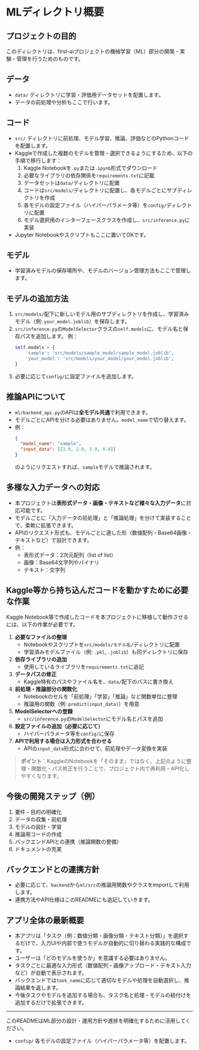 # MLディレクトリ概要

## プロジェクトの目的
このディレクトリは、first-aiプロジェクトの機械学習（ML）部分の開発・実験・管理を行うためのものです。

## データ
- `data/` ディレクトリに学習・評価用データセットを配置します。
- データの前処理や分析もここで行います。

## コード
- `src/` ディレクトリに前処理、モデル学習、推論、評価などのPythonコードを配置します。
- Kaggleで作成した複数のモデルを管理・選択できるようにするため、以下の手順で移行します：
  1. Kaggle Notebookを`.py`または`.ipynb`形式でダウンロード
  2. 必要なライブラリの依存関係を`requirements.txt`に記載
  3. データセットは`data/`ディレクトリに配置
  4. コードは`src/models/`ディレクトリに配置し、各モデルごとにサブディレクトリを作成
  5. 各モデルの設定ファイル（ハイパーパラメータ等）を`config/`ディレクトリに配置
  6. モデル選択用のインターフェースクラスを作成し、`src/inference.py`に実装
- Jupyter Notebookやスクリプトもここに置いてOKです。

## モデル
- 学習済みモデルの保存場所や、モデルのバージョン管理方法もここで管理します。

## モデルの追加方法
1. `src/models/`配下に新しいモデル用のサブディレクトリを作成し、学習済みモデル（例: `your_model.joblib`）を保存します。
2. `src/inference.py`の`ModelSelector`クラスの`self.models`に、モデル名と保存パスを追加します。
   例：
   ```python
   self.models = {
       'sample': 'src/models/sample_model/sample_model.joblib',
       'your_model': 'src/models/your_model/your_model.joblib',
   }
   ```
3. 必要に応じて`config/`に設定ファイルを追加します。

## 推論APIについて
- `ml/backend_api.py`のAPIは**全モデル共通**で利用できます。
- モデルごとにAPIを分ける必要はありません。`model_name`で切り替えます。
- 例：
  ```json
  {
    "model_name": "sample",
    "input_data": [[1.0, 2.0, 3.0, 4.0]]
  }
  ```
  のようにリクエストすれば、`sample`モデルで推論されます。

## 多様な入力データへの対応
- 本プロジェクトは**表形式データ・画像・テキストなど様々な入力データ**に対応可能です。
- モデルごとに「入力データの前処理」と「推論処理」を分けて実装することで、柔軟に拡張できます。
- APIのリクエスト形式も、モデルごとに適した形（数値配列・Base64画像・テキストなど）で設計できます。
- 例：
  - 表形式データ：2次元配列（list of list）
  - 画像：Base64文字列やバイナリ
  - テキスト：文字列

## Kaggle等から持ち込んだコードを動かすために必要な作業
Kaggle Notebook等で作成したコードを本プロジェクトに移植して動作させるには、以下の作業が必要です。

1. **必要なファイルの整理**
   - Notebookやスクリプトを`src/models/モデル名/`ディレクトリに配置
   - 学習済みモデルファイル（例: `.pkl`, `.joblib`）も同ディレクトリに保存
2. **依存ライブラリの追加**
   - 使用しているライブラリを`requirements.txt`に追記
3. **データパスの修正**
   - Kaggle特有のパスやファイル名を、`data/`配下のパスに書き換え
4. **前処理・推論部分の関数化**
   - Notebookのセルを「前処理」「学習」「推論」など関数単位に整理
   - 推論用の関数（例: `predict(input_data)`）を用意
5. **ModelSelectorへの登録**
   - `src/inference.py`の`ModelSelector`にモデル名とパスを追加
6. **設定ファイルの追加（必要に応じて）**
   - ハイパーパラメータ等を`config/`に保存
7. **APIで利用する場合は入力形式を合わせる**
   - APIの`input_data`形式に合わせて、前処理やデータ変換を実装

> **ポイント**：KaggleのNotebookを「そのまま」ではなく、上記のように整理・関数化・パス修正を行うことで、プロジェクト内で再利用・API化しやすくなります。

## 今後の開発ステップ（例）
1. 要件・目的の明確化
2. データの収集・前処理
3. モデルの設計・学習
4. 推論用コードの作成
5. バックエンドAPIとの連携（推論関数の整備）
6. ドキュメントの充実

## バックエンドとの連携方針
- 必要に応じて、`backend`から`ml/src`の推論用関数やクラスをimportして利用します。
- 連携方法やAPI仕様はこのREADMEにも追記していきます。

## アプリ全体の最新概要
- 本アプリは「タスク（例：数値分類・画像分類・テキスト分類）」を選択するだけで、入力UIや内部で使うモデルが自動的に切り替わる実践的な構成です。
- ユーザーは「どのモデルを使うか」を意識する必要はありません。
- タスクごとに最適な入力形式（数値配列・画像アップロード・テキスト入力など）が自動で表示されます。
- バックエンドでは`task_name`に応じて適切なモデルや処理を自動選択し、推論結果を返します。
- 今後タスクやモデルを追加する場合も、タスク名と処理・モデルの紐付けを追加するだけで拡張できます。

---

このREADMEはML部分の設計・運用方針や進捗を明確化するために活用してください。

- `config/` 各モデルの設定ファイル（ハイパーパラメータ等）を配置します。 